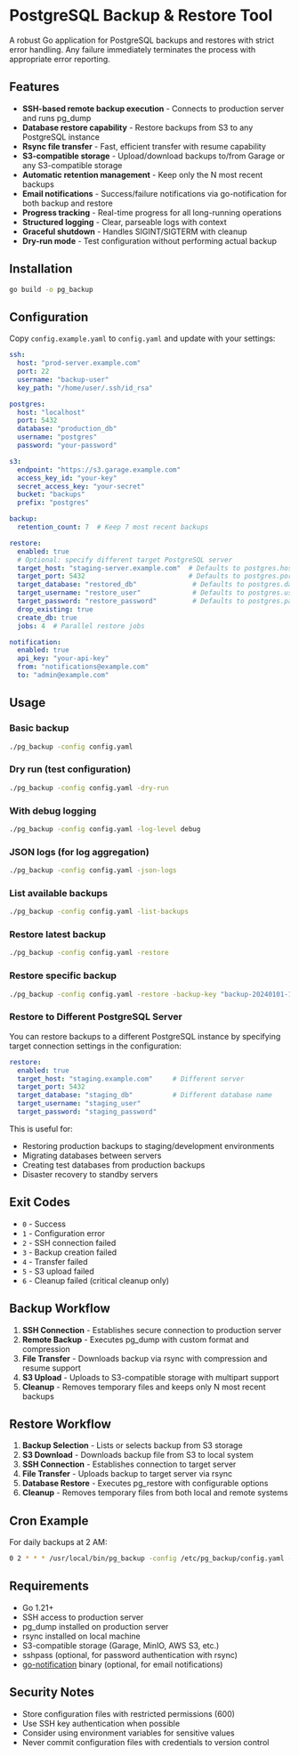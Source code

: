 # PostgreSQL Backup & Restore Tool

A robust Go application for PostgreSQL backups and restores with strict error handling. Any failure immediately terminates the process with appropriate error reporting.

## Features

- **SSH-based remote backup execution** - Connects to production server and runs pg_dump
- **Database restore capability** - Restore backups from S3 to any PostgreSQL instance
- **Rsync file transfer** - Fast, efficient transfer with resume capability
- **S3-compatible storage** - Upload/download backups to/from Garage or any S3-compatible storage
- **Automatic retention management** - Keep only the N most recent backups
- **Email notifications** - Success/failure notifications via go-notification for both backup and restore
- **Progress tracking** - Real-time progress for all long-running operations
- **Structured logging** - Clear, parseable logs with context
- **Graceful shutdown** - Handles SIGINT/SIGTERM with cleanup
- **Dry-run mode** - Test configuration without performing actual backup

## Installation

```bash
go build -o pg_backup
```

## Configuration

Copy `config.example.yaml` to `config.yaml` and update with your settings:

```yaml
ssh:
  host: "prod-server.example.com"
  port: 22
  username: "backup-user"
  key_path: "/home/user/.ssh/id_rsa"

postgres:
  host: "localhost"
  port: 5432
  database: "production_db"
  username: "postgres"
  password: "your-password"

s3:
  endpoint: "https://s3.garage.example.com"
  access_key_id: "your-key"
  secret_access_key: "your-secret"
  bucket: "backups"
  prefix: "postgres"

backup:
  retention_count: 7  # Keep 7 most recent backups

restore:
  enabled: true
  # Optional: specify different target PostgreSQL server
  target_host: "staging-server.example.com"  # Defaults to postgres.host
  target_port: 5432                          # Defaults to postgres.port
  target_database: "restored_db"              # Defaults to postgres.database
  target_username: "restore_user"             # Defaults to postgres.username
  target_password: "restore_password"         # Defaults to postgres.password
  drop_existing: true
  create_db: true
  jobs: 4  # Parallel restore jobs

notification:
  enabled: true
  api_key: "your-api-key"
  from: "notifications@example.com"
  to: "admin@example.com"
```

## Usage

### Basic backup
```bash
./pg_backup -config config.yaml
```

### Dry run (test configuration)
```bash
./pg_backup -config config.yaml -dry-run
```

### With debug logging
```bash
./pg_backup -config config.yaml -log-level debug
```

### JSON logs (for log aggregation)
```bash
./pg_backup -config config.yaml -json-logs
```

### List available backups
```bash
./pg_backup -config config.yaml -list-backups
```

### Restore latest backup
```bash
./pg_backup -config config.yaml -restore
```

### Restore specific backup
```bash
./pg_backup -config config.yaml -restore -backup-key "backup-20240101-120000-backup_20240101_120000.dump"
```

### Restore to Different PostgreSQL Server

You can restore backups to a different PostgreSQL instance by specifying target connection settings in the configuration:

```yaml
restore:
  enabled: true
  target_host: "staging.example.com"     # Different server
  target_port: 5432
  target_database: "staging_db"          # Different database name
  target_username: "staging_user"
  target_password: "staging_password"
```

This is useful for:
- Restoring production backups to staging/development environments
- Migrating databases between servers
- Creating test databases from production backups
- Disaster recovery to standby servers

## Exit Codes

- `0` - Success
- `1` - Configuration error
- `2` - SSH connection failed
- `3` - Backup creation failed
- `4` - Transfer failed
- `5` - S3 upload failed
- `6` - Cleanup failed (critical cleanup only)

## Backup Workflow

1. **SSH Connection** - Establishes secure connection to production server
2. **Remote Backup** - Executes pg_dump with custom format and compression
3. **File Transfer** - Downloads backup via rsync with compression and resume support
4. **S3 Upload** - Uploads to S3-compatible storage with multipart support
5. **Cleanup** - Removes temporary files and keeps only N most recent backups

## Restore Workflow

1. **Backup Selection** - Lists or selects backup from S3 storage
2. **S3 Download** - Downloads backup file from S3 to local system
3. **SSH Connection** - Establishes connection to target server
4. **File Transfer** - Uploads backup to target server via rsync
5. **Database Restore** - Executes pg_restore with configurable options
6. **Cleanup** - Removes temporary files from both local and remote systems

## Cron Example

For daily backups at 2 AM:

```bash
0 2 * * * /usr/local/bin/pg_backup -config /etc/pg_backup/config.yaml -json-logs >> /var/log/pg_backup.log 2>&1
```

## Requirements

- Go 1.21+
- SSH access to production server
- pg_dump installed on production server
- rsync installed on local machine
- S3-compatible storage (Garage, MinIO, AWS S3, etc.)
- sshpass (optional, for password authentication with rsync)
- [go-notification](https://github.com/hra42/go-notification) binary (optional, for email notifications)

## Security Notes

- Store configuration files with restricted permissions (600)
- Use SSH key authentication when possible
- Consider using environment variables for sensitive values
- Never commit configuration files with credentials to version control